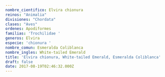 ```yaml
---
nombre_cientifico: Elvira chionura
reinos: "Animalia"
divisiones: "Chordata"
clases: "Aves"
ordenes: Apodiformes
familias: 'Trochilidae '
generos: Elvira
especie: 'chionura '
nombre_comun: Esmeralda Coliblanca
nombre_ingles: White-tailed Emerald
title: 'Elvira chionura, White-tailed Emerald, Esmeralda Coliblanca'
draft: false
date: 2017-08-19T02:46:32.000Z
---
```


